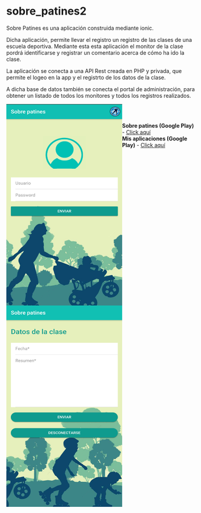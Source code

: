 # sobre_patines2
Sobre Patines es una aplicación construida mediante ionic.

Dicha aplicación, permite llevar el registro un registro de las clases de una escuela deportiva. Mediante esta esta aplicación el monitor de la clase pordrá identificarse y registrar un comentario acerca de cómo ha ido la clase.

La aplicación se conecta a una API Rest creada en PHP y privada, que permite el logeo en la app y el registrto de los datos de la clase.

A dicha base de datos también se conecta el portal de administración, para obtener un listado de todos los monitores y todos los registros realizados.

<img align="left" width="306" height="530" src="https://raw.githubusercontent.com/montero9/sobre_patines2/master/1.png">
<img align="left" width="306" height="530" src="https://raw.githubusercontent.com/montero9/sobre_patines2/master/2.jpg">

<br>
<br>


<strong>Sobre patines (Google Play)</strong> - <a href="https://play.google.com/store/apps/details?id=io.ionic.sobre_patines">Click aquí</a><br>
<strong>Mis aplicaciones (Google Play)</strong> - <a href="https://play.google.com/store/apps/developer?id=Antonio+Montero">Click aquí</a>
